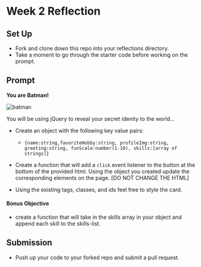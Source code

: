 # Week 2 Reflection

## Set Up

- Fork and clone down this repo into your reflections directory.
- Take a moment to go through the starter code before working on the prompt.

## Prompt

**You are Batman!**

![batman](https://media.giphy.com/media/kg4e4Wksv20eY/giphy.gif)

You will be using jQuery to reveal your secret idenity to the world...

- Create an object with the following key value pairs:

  - `{name:string,favoriteHobby:string, profileImg:string, greeting:string, funScale:number(1-10), skills:[array of strings]}`

- Create a function that will add a `click` event listener to the button at the bottom of the provided html. Using the object you created update the corresponding elements on the page. [DO NOT CHANGE THE HTML]
- Using the existing tags, classes, and ids feel free to style the card.

#### Bonus Objective

- create a function that will take in the skills array in your object and append each skill to the skills-list.

## Submission

- Push up your code to your forked repo and submit a pull request.
